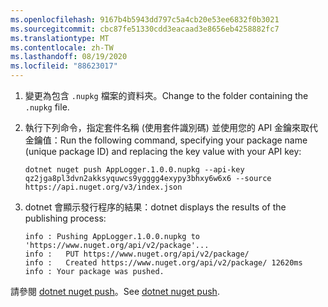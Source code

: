 ```yaml
---
ms.openlocfilehash: 9167b4b5943dd797c5a4cb20e53ee6832f0b3021
ms.sourcegitcommit: cbc87fe51330cdd3eacaad3e8656eb4258882fc7
ms.translationtype: MT
ms.contentlocale: zh-TW
ms.lasthandoff: 08/19/2020
ms.locfileid: "88623017"
---
```

1. <span data-ttu-id="c770c-101">變更為包含 `.nupkg` 檔案的資料夾。</span><span class="sxs-lookup"><span data-stu-id="c770c-101">Change to the folder containing the `.nupkg` file.</span></span>

1. <span data-ttu-id="c770c-102">執行下列命令，指定套件名稱 (使用套件識別碼) 並使用您的 API 金鑰來取代金鑰值：</span><span class="sxs-lookup"><span data-stu-id="c770c-102">Run the following command, specifying your package name (unique package ID) and replacing the key value with your API key:</span></span>

    ```dotnetcli
    dotnet nuget push AppLogger.1.0.0.nupkg --api-key qz2jga8pl3dvn2akksyquwcs9ygggg4exypy3bhxy6w6x6 --source https://api.nuget.org/v3/index.json
    ```

1. <span data-ttu-id="c770c-103">dotnet 會顯示發行程序的結果：</span><span class="sxs-lookup"><span data-stu-id="c770c-103">dotnet displays the results of the publishing process:</span></span>

    ```output
    info : Pushing AppLogger.1.0.0.nupkg to 'https://www.nuget.org/api/v2/package'...
    info :   PUT https://www.nuget.org/api/v2/package/
    info :   Created https://www.nuget.org/api/v2/package/ 12620ms
    info : Your package was pushed.
    ```

<span data-ttu-id="c770c-104">請參閱 [dotnet nuget push](/dotnet/core/tools/dotnet-nuget-push)。</span><span class="sxs-lookup"><span data-stu-id="c770c-104">See [dotnet nuget push](/dotnet/core/tools/dotnet-nuget-push).</span></span>